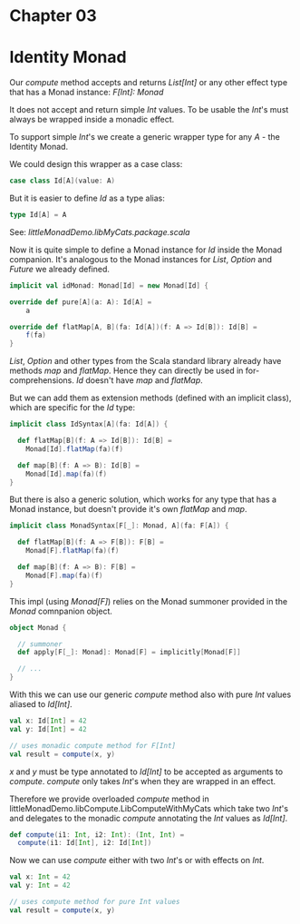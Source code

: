 # Chapter 03

# Identity Monad

Our _compute_ method accepts and returns _List[Int]_ or
any other effect type that has a Monad instance:
_F[Int]: Monad_

It does not accept and return simple _Int_ values. To be
usable the _Int_'s must always be wrapped inside a monadic
effect.

To support simple _Int_'s we create a generic wrapper
type for any _A_ - the Identity Monad.

We could design this wrapper as a case class:

```scala
case class Id[A](value: A)
```

But it is easier to define _Id_ as a type alias:

```scala
type Id[A] = A
```

See: _littleMonadDemo.libMyCats.package.scala_

Now it is quite simple to define a Monad instance for _Id_
inside the Monad companion. It's analogous to the Monad
instances for _List_, _Option_ and _Future_ we already
defined.

```scala
implicit val idMonad: Monad[Id] = new Monad[Id] {

override def pure[A](a: A): Id[A] =
    a

override def flatMap[A, B](fa: Id[A])(f: A => Id[B]): Id[B] =
    f(fa)
}
```

_List_, _Option_ and other types from the Scala standard
library already have methods _map_ and _flatMap_. Hence
they can directly be used in for-comprehensions. _Id_
doesn't have _map_ and _flatMap_.

But we can add them as extension methods (defined with
an implicit class), which are specific for the _Id_ type:

```scala
implicit class IdSyntax[A](fa: Id[A]) {

  def flatMap[B](f: A => Id[B]): Id[B] =
    Monad[Id].flatMap(fa)(f)

  def map[B](f: A => B): Id[B] =
    Monad[Id].map(fa)(f)
}
```

But there is also a generic solution, which works for
any type that has a Monad instance, but doesn't provide
it's own _flatMap_ and _map_.

```scala
implicit class MonadSyntax[F[_]: Monad, A](fa: F[A]) {

  def flatMap[B](f: A => F[B]): F[B] =
    Monad[F].flatMap(fa)(f)

  def map[B](f: A => B): F[B] =
    Monad[F].map(fa)(f)
}
```

This impl (using _Monad[F]_) relies on the Monad summoner
provided in the _Monad_ comnpanion object.

```scala
object Monad {

  // summoner
  def apply[F[_]: Monad]: Monad[F] = implicitly[Monad[F]]

  // ...
}
```

With this we can use our generic _compute_ method also
with pure _Int_ values aliased to _Id[Int]_.

```scala
val x: Id[Int] = 42
val y: Id[Int] = 42

// uses monadic compute method for F[Int]
val result = compute(x, y)
```

_x_ and _y_ must be type annotated to _Id[Int]_ to be accepted as arguments to _compute_. _compute_ only
takes _Int_'s when they are wrapped in an effect.

Therefore we provide overloaded _compute_ method in
littleMonadDemo.libCompute.LibComputeWithMyCats
which take two _Int_'s and delegates to the monadic
_compute_ annotating the _Int_ values as _Id[Int]_.

```scala
def compute(i1: Int, i2: Int): (Int, Int) =
  compute(i1: Id[Int], i2: Id[Int])
```

Now we can use _compute_ either with two _Int_'s or with
effects on _Int_.

```scala
val x: Int = 42
val y: Int = 42

// uses compute method for pure Int values
val result = compute(x, y)
```

